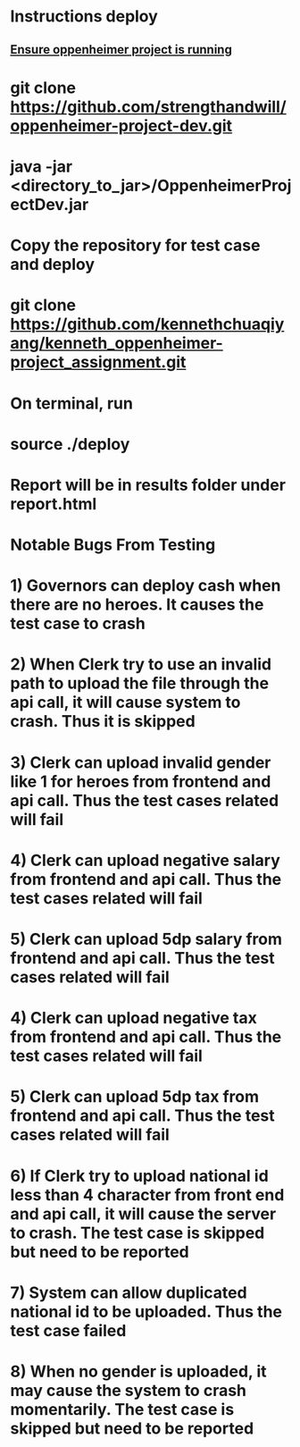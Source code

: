 # </ins> Instructions deploy </ins>

## <ins>Ensure oppenheimer project is running</ins>

# git clone https://github.com/strengthandwill/oppenheimer-project-dev.git
# java -jar <directory_to_jar>/OppenheimerProjectDev.jar

# Copy the repository for test case and deploy

# git clone https://github.com/kennethchuaqiyang/kenneth_oppenheimer-project_assignment.git

# On terminal, run
# source ./deploy

# Report will be in results folder under report.html

# Notable Bugs From Testing
# 1) Governors can deploy cash when there are no heroes. It causes the test case to crash
# 2) When Clerk try to use an invalid path to upload the file through the api call, it will cause system to     crash. Thus it is skipped
# 3) Clerk can upload invalid gender like 1 for heroes from frontend and api call. Thus the test cases related will fail
# 4) Clerk can upload negative salary from frontend and api call. Thus the test cases related will fail
# 5) Clerk can upload 5dp salary from frontend and api call. Thus the test cases related will fail
# 4) Clerk can upload negative tax from frontend and api call. Thus the test cases related will fail
# 5) Clerk can upload 5dp tax from frontend and api call. Thus the test cases related will fail
# 6) If Clerk try to upload national id less than 4 character from front end and api call, it will cause the server to crash. The test case is skipped but need to be reported
# 7) System can allow duplicated national id to be uploaded. Thus the test case failed
# 8) When no gender is uploaded, it may cause the system to crash momentarily. The test case is skipped but need to be reported
